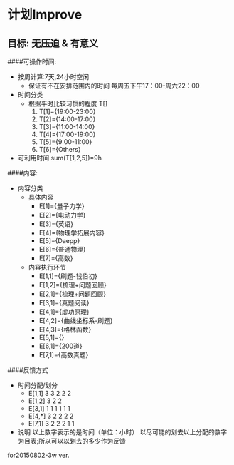 计划Improve
=
目标: 无压迫 & 有意义
-
####可操作时间:  
* 按周计算:7天,24小时空闲  
  * 保证有不在安排范围内的时间
    每周五下午17：00-周六22：00
* 时间分类
  * 根据平时比较习惯的程度 T[]
    1. T[1]={19:00-23:00}
    2. T[2]={14:00-17:00}
    3. T[3]={11:00-14:00}
    4. T[4]={17:00-19:00}
    5. T[5]={9:00-11:00}
    6. T[6]={Others}
* 可利用时间
  sum(T[1,2,5])=9h

####内容:
* 内容分类
  * 具体内容
    * E[1]={量子力学}
    * E[2]={电动力学}
    * E[3]={英语}
    * E[4]={物理学拓展内容}
    * E[5]={Daepp}
    * E[6]={普通物理}
    * E[7]={高数}
  * 内容执行环节
    * E[1,1]={刷题-钱伯初}
    * E[1,2]={梳理+问题回顾}
    * E[2,1]={梳理+问题回顾}
    * E[3,1]={真题阅读}
    * E[4,1]={虚功原理}
    * E[4,2]={曲线坐标系-刷题}
    * E[4,3]={格林函数}
    * E[5,1]={}
    * E[6,1]={200道}
	* E[7,1]={高数真题}

####反馈方式
* 时间分配/划分
    * E[1,1] 3 3 2 2 2 
    * E[1,2] 3 2 2
    * E[3,1] 1 1 1 1 1 1
    * E[4,*] 3 2 2 2 2
	* E[7,1] 3 2 2 2 1 1
* 说明
	以上数字表示的是时间（单位：小时）
    以尽可能的划去以上分配的数字为目表;所以可以以划去的多少作为反馈
	
for20150802-3w ver.
